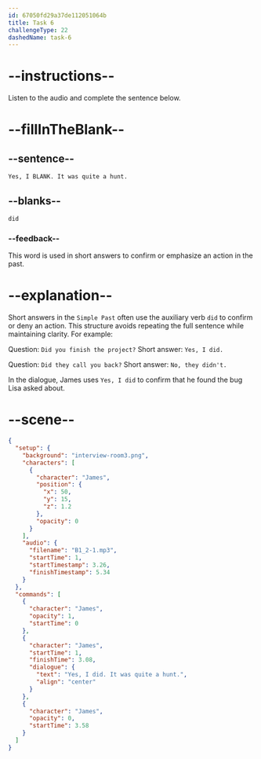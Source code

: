 ```yaml
---
id: 67050fd29a37de112051064b
title: Task 6
challengeType: 22
dashedName: task-6
---
```


<!-- (Audio) James: Yes, I did. It was quite a hunt. -->

# --instructions--

Listen to the audio and complete the sentence below.

# --fillInTheBlank--

## --sentence--

`Yes, I BLANK. It was quite a hunt.`

## --blanks--

`did`

### --feedback--

This word is used in short answers to confirm or emphasize an action in the past.

# --explanation--

Short answers in the `Simple Past` often use the auxiliary verb `did` to confirm or deny an action. This structure avoids repeating the full sentence while maintaining clarity. For example:

Question: `Did you finish the project?` 
Short answer: `Yes, I did.`

Question: `Did they call you back?`
Short answer: `No, they didn't.`

In the dialogue, James uses `Yes, I did` to confirm that he found the bug Lisa asked about.

# --scene--

```json
{
  "setup": {
    "background": "interview-room3.png",
    "characters": [
      {
        "character": "James",
        "position": {
          "x": 50,
          "y": 15,
          "z": 1.2
        },
        "opacity": 0
      }
    ],
    "audio": {
      "filename": "B1_2-1.mp3",
      "startTime": 1,
      "startTimestamp": 3.26,
      "finishTimestamp": 5.34
    }
  },
  "commands": [
    {
      "character": "James",
      "opacity": 1,
      "startTime": 0
    },
    {
      "character": "James",
      "startTime": 1,
      "finishTime": 3.08,
      "dialogue": {
        "text": "Yes, I did. It was quite a hunt.",
        "align": "center"
      }
    },
    {
      "character": "James",
      "opacity": 0,
      "startTime": 3.58
    }
  ]
}
```
